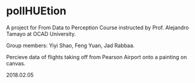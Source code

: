 # pollHUEtion

A project for From Data to Perception Course instructed by Prof. Alejandro Tamayo at OCAD University.

Group members:
Yiyi Shao, Feng Yuan, Jad Rabbaa.

Percieve data of flights taking off from Pearson Airport onto a painting on canvas.

2018.02.05
